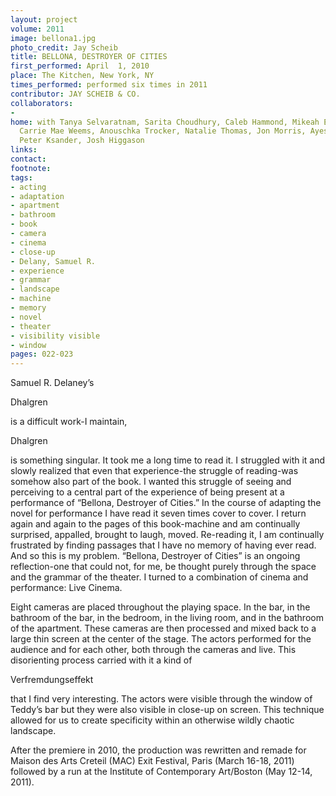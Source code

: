 ```yaml
---
layout: project
volume: 2011
image: bellona1.jpg
photo_credit: Jay Scheib
title: BELLONA, DESTROYER OF CITIES
first_performed: April  1, 2010
place: The Kitchen, New York, NY
times_performed: performed six times in 2011
contributor: JAY SCHEIB & CO.
collaborators:
- 
home: with Tanya Selvaratnam, Sarita Choudhury, Caleb Hammond, Mikeah Ernest Jennings,
  Carrie Mae Weems, Anouschka Trocker, Natalie Thomas, Jon Morris, Ayesha Ngaujah,
  Peter Ksander, Josh Higgason
links: 
contact: 
footnote: 
tags:
- acting
- adaptation
- apartment
- bathroom
- book
- camera
- cinema
- close-up
- Delany, Samuel R.
- experience
- grammar
- landscape
- machine
- memory
- novel
- theater
- visibility visible
- window
pages: 022-023
---
```


Samuel R. Delaney’s 

Dhalgren

 is a difficult work-I maintain, 

Dhalgren

 is something singular. It took me a long time to read it. I struggled with it and slowly realized that even that experience-the struggle of reading-was somehow also part of the book. I wanted this struggle of seeing and perceiving to a central part of the experience of being present at a performance of “Bellona, Destroyer of Cities.” In the course of adapting the novel for performance I have read it seven times cover to cover. I return again and again to the pages of this book-machine and am continually surprised, appalled, brought to laugh, moved. Re-reading it, I am continually frustrated by finding passages that I have no memory of having ever read. And so this is my problem. “Bellona, Destroyer of Cities” is an ongoing reflection-one that could not, for me, be thought purely through the space and the grammar of the theater. I turned to a combination of cinema and performance: Live Cinema.

Eight cameras are placed throughout the playing space. In the bar, in the bathroom of the bar, in the bedroom, in the living room, and in the bathroom of the apartment. These cameras are then processed and mixed back to a large thin screen at the center of the stage. The actors performed for the audience and for each other, both through the cameras and live. This disorienting process carried with it a kind of 

Verfremdungseffekt

 that I find very interesting. The actors were visible through the window of Teddy’s bar but they were also visible in close-up on screen. This technique allowed for us to create specificity within an otherwise wildly chaotic landscape.

After the premiere in 2010, the production was rewritten and remade for Maison des Arts Creteil (MAC) Exit Festival, Paris (March 16-18, 2011) followed by a run at the Institute of Contemporary Art/Boston (May 12-14, 2011).
